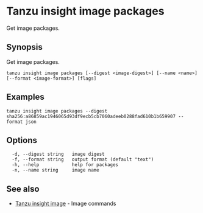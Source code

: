 # Tanzu insight image packages

Get image packages.

## <a id='synopsis'></a>Synopsis

Get image packages.

```
tanzu insight image packages [--digest <image-digest>] [--name <name>] [--format <image-format>] [flags]
```

## <a id='examples'></a>Examples

```
tanzu insight image packages --digest sha256:a86859ac1946065d93df9ecb5cb7060adeeb0288fad610b1b659907 --format json
```

## <a id='options'></a>Options

```
  -d, --digest string   image digest
  -f, --format string   output format (default "text")
  -h, --help            help for packages
  -n, --name string     image name
```

## <a id='see-also'></a>See also

* [Tanzu insight image](insight-image.md)	 - Image commands
